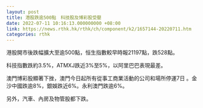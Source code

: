 ```yaml
---
layout: post
title: 港股跌逾500點　科技股及博彩股受壓
date: 2022-07-11 10:16:13.000000000 +08:00
link: https://news.rthk.hk/rthk/ch/component/k2/1657144-20220711.htm
categories: rthk
---
```


港股開市後跌幅擴大至逾500點，恒生指數較早時報21197點，跌528點。

科技指數跌約3.5%，ATMXJ跌近3%至5%，以阿里巴巴表現最差。

澳門博彩股顯著下挫，澳門今日起所有從事工商業活動的公司和場所停運7日 。金沙中國跌逾8%，銀娛跌近6%。永利澳門跌逾6%。

另外，汽車、內房及物管股都下跌。
